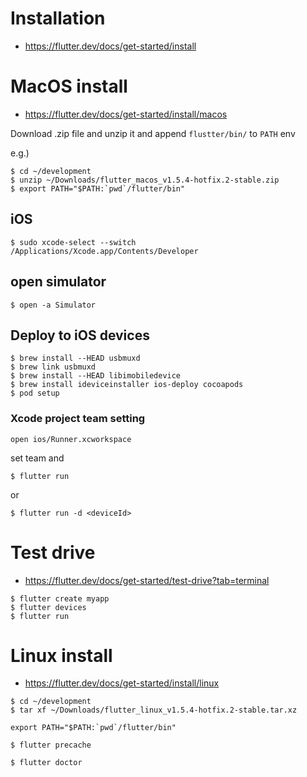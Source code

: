 # Installation #

* https://flutter.dev/docs/get-started/install


# MacOS install #

* https://flutter.dev/docs/get-started/install/macos


Download .zip file and unzip it and append `flustter/bin/` to `PATH` env

e.g.)

```
$ cd ~/development
$ unzip ~/Downloads/flutter_macos_v1.5.4-hotfix.2-stable.zip
$ export PATH="$PATH:`pwd`/flutter/bin"
```

## iOS ##

```
$ sudo xcode-select --switch /Applications/Xcode.app/Contents/Developer
```

## open simulator ##

```
$ open -a Simulator
```


## Deploy to iOS devices ##

``` 
$ brew install --HEAD usbmuxd
$ brew link usbmuxd
$ brew install --HEAD libimobiledevice
$ brew install ideviceinstaller ios-deploy cocoapods
$ pod setup
```

### Xcode project team setting ###

```
open ios/Runner.xcworkspace
```

set team and 

```
$ flutter run
```

or

```
$ flutter run -d <deviceId>
```


# Test drive #

* https://flutter.dev/docs/get-started/test-drive?tab=terminal

```
$ flutter create myapp
$ flutter devices
$ flutter run
```


# Linux install #

* https://flutter.dev/docs/get-started/install/linux

```
$ cd ~/development
$ tar xf ~/Downloads/flutter_linux_v1.5.4-hotfix.2-stable.tar.xz
```

```
export PATH="$PATH:`pwd`/flutter/bin"
```

```
$ flutter precache
```

```
$ flutter doctor
```
